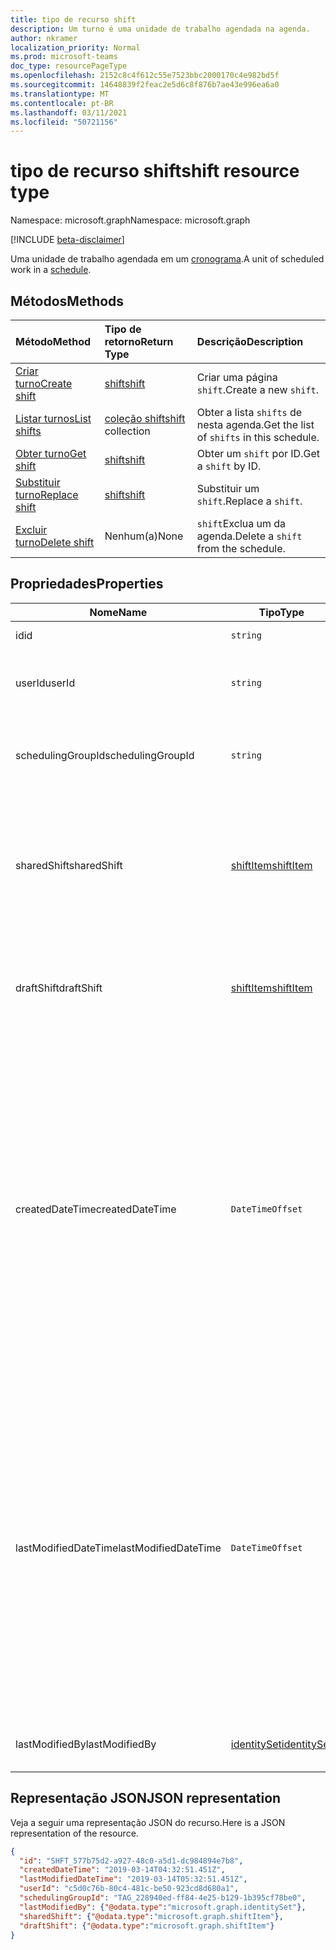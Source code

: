 ```yaml
---
title: tipo de recurso shift
description: Um turno é uma unidade de trabalho agendada na agenda.
author: nkramer
localization_priority: Normal
ms.prod: microsoft-teams
doc_type: resourcePageType
ms.openlocfilehash: 2152c8c4f612c55e7523bbc2000170c4e982bd5f
ms.sourcegitcommit: 14648839f2feac2e5d6c8f876b7ae43e996ea6a0
ms.translationtype: MT
ms.contentlocale: pt-BR
ms.lasthandoff: 03/11/2021
ms.locfileid: "50721156"
---
```

# <a name="shift-resource-type"></a><span data-ttu-id="4b8d9-103">tipo de recurso shift</span><span class="sxs-lookup"><span data-stu-id="4b8d9-103">shift resource type</span></span>

<span data-ttu-id="4b8d9-104">Namespace: microsoft.graph</span><span class="sxs-lookup"><span data-stu-id="4b8d9-104">Namespace: microsoft.graph</span></span>

[!INCLUDE [beta-disclaimer](../../includes/beta-disclaimer.md)]

<span data-ttu-id="4b8d9-105">Uma unidade de trabalho agendada em um [cronograma](schedule.md).</span><span class="sxs-lookup"><span data-stu-id="4b8d9-105">A unit of scheduled work in a [schedule](schedule.md).</span></span> 

## <a name="methods"></a><span data-ttu-id="4b8d9-106">Métodos</span><span class="sxs-lookup"><span data-stu-id="4b8d9-106">Methods</span></span>

| <span data-ttu-id="4b8d9-107">Método</span><span class="sxs-lookup"><span data-stu-id="4b8d9-107">Method</span></span>       | <span data-ttu-id="4b8d9-108">Tipo de retorno</span><span class="sxs-lookup"><span data-stu-id="4b8d9-108">Return Type</span></span>  |<span data-ttu-id="4b8d9-109">Descrição</span><span class="sxs-lookup"><span data-stu-id="4b8d9-109">Description</span></span>|
|:---------------|:--------|:----------|
|[<span data-ttu-id="4b8d9-110">Criar turno</span><span class="sxs-lookup"><span data-stu-id="4b8d9-110">Create shift</span></span>](../api/schedule-post-shifts.md) | [<span data-ttu-id="4b8d9-111">shift</span><span class="sxs-lookup"><span data-stu-id="4b8d9-111">shift</span></span>](shift.md) | <span data-ttu-id="4b8d9-112">Criar uma página `shift`.</span><span class="sxs-lookup"><span data-stu-id="4b8d9-112">Create a new `shift`.</span></span>|
|[<span data-ttu-id="4b8d9-113">Listar turnos</span><span class="sxs-lookup"><span data-stu-id="4b8d9-113">List shifts</span></span>](../api/schedule-list-shifts.md) | <span data-ttu-id="4b8d9-114">[coleção shift](shift.md)</span><span class="sxs-lookup"><span data-stu-id="4b8d9-114">[shift](shift.md) collection</span></span> | <span data-ttu-id="4b8d9-115">Obter a lista `shifts` de nesta agenda.</span><span class="sxs-lookup"><span data-stu-id="4b8d9-115">Get the list of `shifts` in this schedule.</span></span>|
|[<span data-ttu-id="4b8d9-116">Obter turno</span><span class="sxs-lookup"><span data-stu-id="4b8d9-116">Get shift</span></span>](../api/shift-get.md) | [<span data-ttu-id="4b8d9-117">shift</span><span class="sxs-lookup"><span data-stu-id="4b8d9-117">shift</span></span>](shift.md) | <span data-ttu-id="4b8d9-118">Obter um `shift` por ID.</span><span class="sxs-lookup"><span data-stu-id="4b8d9-118">Get a `shift` by ID.</span></span>|
|[<span data-ttu-id="4b8d9-119">Substituir turno</span><span class="sxs-lookup"><span data-stu-id="4b8d9-119">Replace shift</span></span>](../api/shift-put.md) | [<span data-ttu-id="4b8d9-120">shift</span><span class="sxs-lookup"><span data-stu-id="4b8d9-120">shift</span></span>](shift.md) | <span data-ttu-id="4b8d9-121">Substituir um `shift`.</span><span class="sxs-lookup"><span data-stu-id="4b8d9-121">Replace a `shift`.</span></span>|
|[<span data-ttu-id="4b8d9-122">Excluir turno</span><span class="sxs-lookup"><span data-stu-id="4b8d9-122">Delete shift</span></span>](../api/shift-delete.md) | <span data-ttu-id="4b8d9-123">Nenhum(a)</span><span class="sxs-lookup"><span data-stu-id="4b8d9-123">None</span></span> | <span data-ttu-id="4b8d9-124">`shift`Exclua um da agenda.</span><span class="sxs-lookup"><span data-stu-id="4b8d9-124">Delete a `shift` from the schedule.</span></span>|

## <a name="properties"></a><span data-ttu-id="4b8d9-125">Propriedades</span><span class="sxs-lookup"><span data-stu-id="4b8d9-125">Properties</span></span>
|<span data-ttu-id="4b8d9-126">Nome</span><span class="sxs-lookup"><span data-stu-id="4b8d9-126">Name</span></span>          |<span data-ttu-id="4b8d9-127">Tipo</span><span class="sxs-lookup"><span data-stu-id="4b8d9-127">Type</span></span>           |<span data-ttu-id="4b8d9-128">Descrição</span><span class="sxs-lookup"><span data-stu-id="4b8d9-128">Description</span></span>                                                                                                                                      |
|--------------|---------------|-------------------------------------------------------------------------------------------------------------------------------------------------|
| <span data-ttu-id="4b8d9-129">id</span><span class="sxs-lookup"><span data-stu-id="4b8d9-129">id</span></span>            |`string`      |<span data-ttu-id="4b8d9-130">A ID da tarefa `shift`.</span><span class="sxs-lookup"><span data-stu-id="4b8d9-130">ID of the `shift`.</span></span>|
| <span data-ttu-id="4b8d9-131">userId</span><span class="sxs-lookup"><span data-stu-id="4b8d9-131">userId</span></span>            |`string`      |<span data-ttu-id="4b8d9-132">ID do usuário atribuído ao `shift` .</span><span class="sxs-lookup"><span data-stu-id="4b8d9-132">ID of the user assigned to the `shift`.</span></span> <span data-ttu-id="4b8d9-133">Obrigatório.</span><span class="sxs-lookup"><span data-stu-id="4b8d9-133">Required.</span></span> |
| <span data-ttu-id="4b8d9-134">schedulingGroupId</span><span class="sxs-lookup"><span data-stu-id="4b8d9-134">schedulingGroupId</span></span>         |`string`      |<span data-ttu-id="4b8d9-135">ID do grupo de `shift` agendamento do que faz parte.</span><span class="sxs-lookup"><span data-stu-id="4b8d9-135">ID of the scheduling group the `shift` is part of.</span></span> <span data-ttu-id="4b8d9-136">Obrigatório.</span><span class="sxs-lookup"><span data-stu-id="4b8d9-136">Required.</span></span> |
| <span data-ttu-id="4b8d9-137">sharedShift</span><span class="sxs-lookup"><span data-stu-id="4b8d9-137">sharedShift</span></span>   |[<span data-ttu-id="4b8d9-138">shiftItem</span><span class="sxs-lookup"><span data-stu-id="4b8d9-138">shiftItem</span></span>](shiftitem.md)  |<span data-ttu-id="4b8d9-139">A versão compartilhada disso `shift` que pode ser visualizada por funcionários e gerentes.</span><span class="sxs-lookup"><span data-stu-id="4b8d9-139">The shared version of this `shift` that is viewable by both employees and managers.</span></span> <span data-ttu-id="4b8d9-140">Obrigatório.</span><span class="sxs-lookup"><span data-stu-id="4b8d9-140">Required.</span></span> |
| <span data-ttu-id="4b8d9-141">draftShift</span><span class="sxs-lookup"><span data-stu-id="4b8d9-141">draftShift</span></span>        |[<span data-ttu-id="4b8d9-142">shiftItem</span><span class="sxs-lookup"><span data-stu-id="4b8d9-142">shiftItem</span></span>](shiftitem.md)        |<span data-ttu-id="4b8d9-143">A versão de rascunho disso `shift` que pode ser visualizada pelos gerentes.</span><span class="sxs-lookup"><span data-stu-id="4b8d9-143">The draft version of this `shift` that is viewable by managers.</span></span> <span data-ttu-id="4b8d9-144">Obrigatório.</span><span class="sxs-lookup"><span data-stu-id="4b8d9-144">Required.</span></span> |
| <span data-ttu-id="4b8d9-145">createdDateTime</span><span class="sxs-lookup"><span data-stu-id="4b8d9-145">createdDateTime</span></span>       |`DateTimeOffset`        |<span data-ttu-id="4b8d9-146">O timestamp no qual isso `shift` foi criado pela primeira vez.</span><span class="sxs-lookup"><span data-stu-id="4b8d9-146">The timestamp on which this `shift` was first created.</span></span> <span data-ttu-id="4b8d9-147">O tipo Timestamp representa informações de data e hora usando o formato ISO 8601 e está sempre no horário UTC.</span><span class="sxs-lookup"><span data-stu-id="4b8d9-147">The Timestamp type represents date and time information using ISO 8601 format and is always in UTC time.</span></span> <span data-ttu-id="4b8d9-148">Por exemplo, meia-noite UTC em 1 de janeiro de 2014 é `2014-01-01T00:00:00Z`.</span><span class="sxs-lookup"><span data-stu-id="4b8d9-148">For example, midnight UTC on Jan 1, 2014 is `2014-01-01T00:00:00Z`.</span></span> |
| <span data-ttu-id="4b8d9-149">lastModifiedDateTime</span><span class="sxs-lookup"><span data-stu-id="4b8d9-149">lastModifiedDateTime</span></span>      |`DateTimeOffset`        |<span data-ttu-id="4b8d9-150">O data/hora no qual isso `shift` foi atualizado pela última vez.</span><span class="sxs-lookup"><span data-stu-id="4b8d9-150">The timestamp on which this `shift` was last updated.</span></span> <span data-ttu-id="4b8d9-151">O tipo Timestamp representa informações de data e hora usando o formato ISO 8601 e está sempre no horário UTC.</span><span class="sxs-lookup"><span data-stu-id="4b8d9-151">The Timestamp type represents date and time information using ISO 8601 format and is always in UTC time.</span></span> <span data-ttu-id="4b8d9-152">Por exemplo, meia-noite UTC em 1 de janeiro de 2014 é `2014-01-01T00:00:00Z`.</span><span class="sxs-lookup"><span data-stu-id="4b8d9-152">For example, midnight UTC on Jan 1, 2014 is `2014-01-01T00:00:00Z`.</span></span> |
| <span data-ttu-id="4b8d9-153">lastModifiedBy</span><span class="sxs-lookup"><span data-stu-id="4b8d9-153">lastModifiedBy</span></span>        | [<span data-ttu-id="4b8d9-154">identitySet</span><span class="sxs-lookup"><span data-stu-id="4b8d9-154">identitySet</span></span>](identityset.md)        |<span data-ttu-id="4b8d9-155">A identidade da última atualização `shift`.</span><span class="sxs-lookup"><span data-stu-id="4b8d9-155">The identity that last updated this `shift`.</span></span>|

## <a name="json-representation"></a><span data-ttu-id="4b8d9-156">Representação JSON</span><span class="sxs-lookup"><span data-stu-id="4b8d9-156">JSON representation</span></span>

<span data-ttu-id="4b8d9-157">Veja a seguir uma representação JSON do recurso.</span><span class="sxs-lookup"><span data-stu-id="4b8d9-157">Here is a JSON representation of the resource.</span></span>

<!-- {
  "blockType": "resource",
  "keyProperty": "id",
  "@odata.type": "microsoft.graph.shift"
}-->

```json
{
  "id": "SHFT_577b75d2-a927-48c0-a5d1-dc984894e7b8",
  "createdDateTime": "2019-03-14T04:32:51.451Z",
  "lastModifiedDateTime": "2019-03-14T05:32:51.451Z",
  "userId": "c5d0c76b-80c4-481c-be50-923cd8d680a1",
  "schedulingGroupId": "TAG_228940ed-ff84-4e25-b129-1b395cf78be0",
  "lastModifiedBy": {"@odata.type":"microsoft.graph.identitySet"},
  "sharedShift": {"@odata.type":"microsoft.graph.shiftItem"},
  "draftShift": {"@odata.type":"microsoft.graph.shiftItem"}
}
```


<!-- uuid: 8fcb5dbc-d5aa-4681-8e31-b001d5168d79
2015-10-25 14:57:30 UTC -->
<!--
{
  "type": "#page.annotation",
  "description": "shift resource",
  "keywords": "",
  "section": "documentation",
  "tocPath": "",
  "suppressions": []
}
-->


